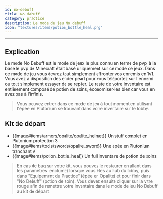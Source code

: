 ```yaml
---
id: no-debuff
title: No debuff
category: practice
description: Le mode de jeu No debuff 
icon: "textures/items/potion_bottle_heal.png"
---
```

___

## Explication

Le mode No Debuff est le mode de jeux le plus connu en terme de pvp, à la base le pvp de Minecraft était basé uniquement sur ce mode de jeux. Dans ce mode de jeu vous devrez tout simplement affronter vos ennemis en 1v1. Vous avez à disposition des ender pearl pour vous téléportez sur l'ennemi ou tout simplement essayer de se replier.
Le reste de votre inventaire est entièrement composé de potion de soins, économiser-les bien car vous en avez pas à l’infinis.
 

> Vous pouvez entrer dans ce mode de jeu à tout moment en utilisant l'épée en Plutonium se trouvant dans votre inventaire sur le lobby. 

## Kit de départ

- {{image#items/armors/opalite/opalite_helmet}} Un stuff complet en Plutonium protection 3
- {{image#items/tools/swords/opalite_sword}} Une épée en Plutonium tranchant V
- {{image#items/potion_bottle_heal}} Un full inventaire de potion de soins



> En cas de bug sur votre kit, vous pouvez le restaurer en allant dans les paramètres (enclume) lorsque vous êtes au hub du lobby, puis dans "Equipement du Practice" (épée en Opalite) et pour finir dans "No Debuff" (potion de soin). Vous devez ensuite cliquer sur la vitre rouge afin de remettre votre inventaire dans le mode de jeu No Debuff au kit de départ.

